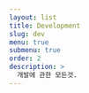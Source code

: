 ```yaml
---
layout: list
title: Development
slug: dev
menu: true
submenu: true
order: 2
description: >
  개발에 관한 모든것.
---
```

